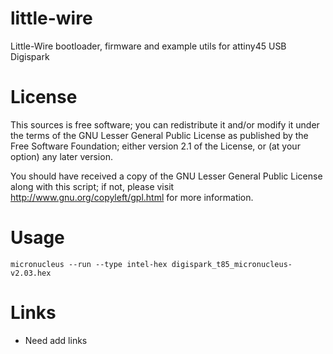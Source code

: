 little-wire
===========

Little-Wire bootloader, firmware and example utils for attiny45 USB Digispark


License
=======

This sources is free software; you can redistribute it and/or modify it under the terms of
the GNU Lesser General Public License as published by the Free Software Foundation;
either version 2.1 of the License, or (at your option) any later version.

You should have received a copy of the GNU Lesser General Public License along with this
script; if not, please visit http://www.gnu.org/copyleft/gpl.html for more information.


Usage
=====

	micronucleus --run --type intel-hex digispark_t85_micronucleus-v2.03.hex


Links
=====

* Need add links
